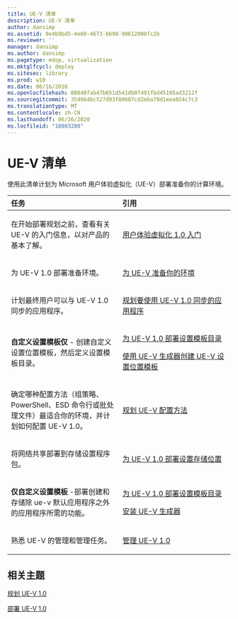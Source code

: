 ```yaml
---
title: UE-V 清单
description: UE-V 清单
author: dansimp
ms.assetid: 0e4b9bd5-4e60-4673-b698-90612008fc2b
ms.reviewer: ''
manager: dansimp
ms.author: dansimp
ms.pagetype: mdop, virtualization
ms.mktglfcycl: deploy
ms.sitesec: library
ms.prod: w10
ms.date: 06/16/2016
ms.openlocfilehash: 08048fab47b651d541db07491fbd45195ad3212f
ms.sourcegitcommit: 354664bc527d93f80687cd2eba70d1eea024c7c3
ms.translationtype: MT
ms.contentlocale: zh-CN
ms.lasthandoff: 06/26/2020
ms.locfileid: "10803280"
---
```

# UE-V 清单


使用此清单计划为 Microsoft 用户体验虚拟化（UE-V）部署准备你的计算环境。

<table>
<colgroup>
<col width="50%" />
<col width="50%" />
</colgroup>
<thead>
<tr class="header">
<th align="left">任务</th>
<th align="left">引用</th>
</tr>
</thead>
<tbody>
<tr class="odd">
<td align="left"><p>在开始部署规划之前，查看有关 UE-V 的入门信息，以对产品的基本了解。</p></td>
<td align="left"><p><a href="getting-started-with-user-experience-virtualization-10.md" data-raw-source="[Getting Started With User Experience Virtualization 1.0](getting-started-with-user-experience-virtualization-10.md)">用户体验虚拟化 1.0 入门</a></p></td>
</tr>
<tr class="even">
<td align="left"><p>为 UE-V 1.0 部署准备环境。</p></td>
<td align="left"><p><a href="preparing-your-environment-for-ue-v.md" data-raw-source="[Preparing Your Environment for UE-V](preparing-your-environment-for-ue-v.md)">为 UE-V 准备你的环境</a></p></td>
</tr>
<tr class="odd">
<td align="left"><p>计划最终用户可以与 UE-V 1.0 同步的应用程序。</p></td>
<td align="left"><p><a href="planning-which-applications-to-synchronize-with-ue-v-10.md" data-raw-source="[Planning Which Applications to Synchronize with UE-V 1.0](planning-which-applications-to-synchronize-with-ue-v-10.md)">规划要使用 UE-V 1.0 同步的应用程序</a></p></td>
</tr>
<tr class="even">
<td align="left"><p><strong>自定义设置模板仅 </strong> - 创建自定义设置位置模板，然后定义设置模板目录。</p></td>
<td align="left"><p><a href="deploying-the-settings-template-catalog-for-ue-v-10.md" data-raw-source="[Deploying the Settings Template Catalog for UE-V 1.0](deploying-the-settings-template-catalog-for-ue-v-10.md)">为 UE-V 1.0 部署设置模板目录</a></p>
<p><a href="create-ue-v-settings-location-templates-with-the-ue-v-generator.md" data-raw-source="[Create UE-V Settings Location Templates with the UE-V Generator](create-ue-v-settings-location-templates-with-the-ue-v-generator.md)">使用 UE-V 生成器创建 UE-V 设置位置模板</a></p></td>
</tr>
<tr class="odd">
<td align="left"><p>确定哪种配置方法（组策略、PowerShell、ESD 命令行或批处理文件）最适合你的环境，并计划如何配置 UE-V 1.0。</p></td>
<td align="left"><p><a href="planning-for-ue-v-configuration-methods.md" data-raw-source="[Planning for UE-V Configuration Methods](planning-for-ue-v-configuration-methods.md)">规划 UE-V 配置方法</a></p></td>
</tr>
<tr class="even">
<td align="left"><p>将网络共享部署到存储设置程序包。</p></td>
<td align="left"><p><a href="deploying-the-settings-storage-location-for-ue-v-10.md" data-raw-source="[Deploying the Settings Storage Location for UE-V 1.0](deploying-the-settings-storage-location-for-ue-v-10.md)">为 UE-V 1.0 部署设置存储位置</a></p></td>
</tr>
<tr class="odd">
<td align="left"><p><strong>仅自定义设置模板 </strong> -部署创建和存储除 ue-v 默认应用程序之外的应用程序所需的功能。</p></td>
<td align="left"><p><a href="deploying-the-settings-template-catalog-for-ue-v-10.md" data-raw-source="[Deploying the Settings Template Catalog for UE-V 1.0](deploying-the-settings-template-catalog-for-ue-v-10.md)">为 UE-V 1.0 部署设置模板目录</a></p>
<p><a href="installing-the-ue-v-generator.md" data-raw-source="[Installing the UE-V Generator](installing-the-ue-v-generator.md)">安装 UE-V 生成器</a></p></td>
</tr>
<tr class="even">
<td align="left"><p>熟悉 UE-V 的管理和管理任务。</p></td>
<td align="left"><p><a href="administering-ue-v-10.md" data-raw-source="[Administering UE-V 1.0](administering-ue-v-10.md)">管理 UE-V 1.0</a></p></td>
</tr>
</tbody>
</table>

 

## 相关主题


[规划 UE-V 1.0](planning-for-ue-v-10.md)

[部署 UE-V 1.0](deploying-ue-v-10.md)

 

 





